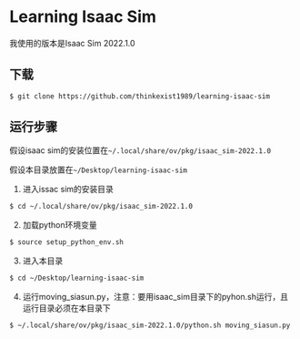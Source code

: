 # Learning Isaac Sim

我使用的版本是Isaac Sim 2022.1.0

## 下载

```bash
$ git clone https://github.com/thinkexist1989/learning-isaac-sim
```


## 运行步骤

假设isaac sim的安装位置在`~/.local/share/ov/pkg/isaac_sim-2022.1.0`

假设本目录放置在`~/Desktop/learning-isaac-sim`

1. 进入issac sim的安装目录

```bash
$ cd ~/.local/share/ov/pkg/isaac_sim-2022.1.0
```

2. 加载python环境变量

```bash
$ source setup_python_env.sh
```

3. 进入本目录

```bash
$ cd ~/Desktop/learning-isaac-sim
```

4. 运行moving_siasun.py，注意：要用isaac_sim目录下的pyhon.sh运行，且运行目录必须在本目录下

```bash
$ ~/.local/share/ov/pkg/isaac_sim-2022.1.0/python.sh moving_siasun.py
```
